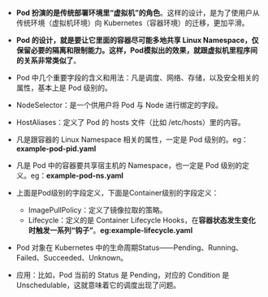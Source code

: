 - **Pod 扮演的是传统部署环境里“虚拟机”的角色**。这样的设计，是为了使用户从传统环境（虚拟机环境）向 Kubernetes（容器环境）的迁移，更加平滑。

- **Pod 的设计，就是要让它里面的容器尽可能多地共享 Linux Namespace，仅保留必要的隔离和限制能力。这样，Pod模拟出的效果，就跟虚拟机里程序间的关系非常类似了**。




- Pod 中几个重要字段的含义和用法：凡是调度、网络、存储，以及安全相关的属性，基本上是 Pod 级别的。
- NodeSelector：是一个供用户将 Pod 与 Node 进行绑定的字段。
- HostAliases：定义了 Pod 的 hosts 文件（比如 /etc/hosts）里的内容。
- 凡是跟容器的 Linux Namespace 相关的属性，一定是 Pod 级别的。eg：**example-pod-pid.yaml**
- 凡是 Pod 中的容器要共享宿主机的 Namespace，也一定是 Pod 级别的定义。eg：**example-pod-ns.yaml**




- 上面是Pod级别的字段定义，下面是Container级别的字段定义：
  - ImagePullPolicy：定义了镜像拉取的策略。
  - Lifecycle：定义的是 Container Lifecycle Hooks，在**容器状态发生变化时触发一系列“钩子”**。**eg:example-lifecycle.yaml**




- Pod 对象在 Kubernetes 中的生命周期Status——Pending、Running、Failed、Succeeded、Unknown。
- 应用：比如，Pod 当前的 Status 是 Pending，对应的 Condition 是 Unschedulable，这就意味着它的调度出现了问题。
